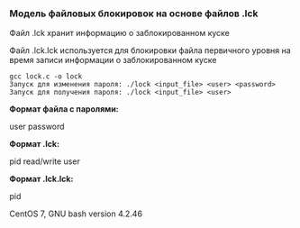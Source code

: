 ### Модель файловых блокировок на основе файлов .lck

Файл .lck хранит информацию о заблокированном куске

Файл .lck.lck используется для блокировки файла первичного уровня на время записи информации о заблокированном куске

```
gcc lock.c -o lock
Запуск для изменения пароля: ./lock <input_file> <user> <password>
Запуск для получения пароля: ./lock <input_file> <user>
```

**Формат файла с паролями:**

user password

**Формат .lck:**

pid read/write user

**Формат .lck.lck:**

pid

CentOS 7, GNU bash version 4.2.46
